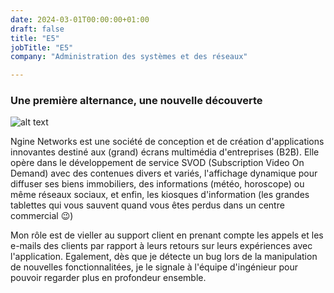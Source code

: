 ```yaml
---
date: 2024-03-01T00:00:00+01:00
draft: false
title: "E5"
jobTitle: "E5"
company: "Administration des systèmes et des réseaux"

---
```

### Une première alternance, une nouvelle découverte

![alt text](http://www.ngine.co/images/logo-transparent.png)

Ngine Networks est une société de conception et de création d'applications innovantes destiné aux (grand) écrans multimédia d'entreprises (B2B). Elle opère dans le développement de service SVOD (Subscription Video On Demand) avec des contenues divers et variés, l'affichage dynamique pour diffuser ses biens immobiliers, des informations (météo, horoscope) ou même réseaux sociaux, et enfin, les kiosques d'information (les grandes tablettes qui vous sauvent quand vous êtes perdus dans un centre commercial 😉)

Mon rôle est de vieller au support client en prenant compte les appels et les e-mails des clients par rapport à leurs retours sur leurs expériences avec l'application. Egalement, dès que je détecte un bug lors de la manipulation de nouvelles fonctionnalitées, je le signale à l'équipe d'ingénieur pour pouvoir regarder plus en profondeur ensemble.